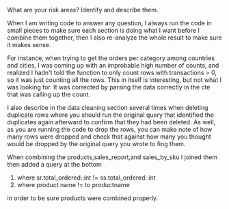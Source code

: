 What are your risk areas? Identify and describe them.

When I am writing code to answer any question, I always run the code in small pieces to make sure each section is doing what I want before I combine them
together, then I also re-analyze the whole result to make sure it makes sense.

For instance, when trying to get the orders per category among countries and cities, I was coming up with an improbable high number of counts, and realized
I hadn't told the function to only count rows with transactions > 0, so it was just counting all the rows. This in itself is interesting, but not what
I was looking for. It was corrected by parsing the data correctly in the cte that was calling up the count.

I also describe in the data cleaning section several times when deleting duplicate rows where you should run the original query that identified the duplicates
again afterward to confirm that they had been deleted. As well, as you are running the code to drop the rows, you can make note of how many rows were dropped
and check that against how many you thought would be dropped by the original query you wrote to fing them.

When combining the products,sales_report,and sales_by_sku I joined them then added a query at the bottom

1) where sr.total_ordered::int != ss.total_ordered::int
2) where product name != to productname

in order to be sure products were combined properly.

